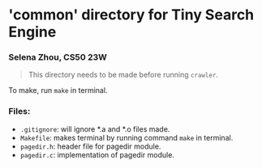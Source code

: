 # 'common' directory for Tiny Search Engine

### Selena Zhou, CS50 23W

> This directory needs to be made before running `crawler`.

To make, run `make` in terminal.

### Files:
* `.gitignore`: will ignore *.a and *.o files made.
* `Makefile`: makes terminal by running command `make` in terminal.
* `pagedir.h`: header file for pagedir module.
* `pagedir.c`: implementation of pagedir module.
